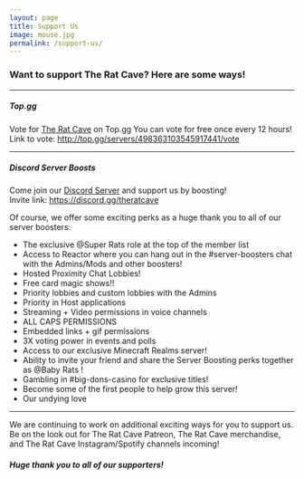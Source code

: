 ```yaml
---
layout: page
title: Support Us
image: mouse.jpg
permalink: /support-us/
---
```


### Want to support The Rat Cave? Here are some ways! ###  


***  

##### Top.gg #####  

Vote for [The Rat Cave] on Top.gg
You can vote for free once every 12 hours!
Link to vote: <http://top.gg/servers/498363103545917441/vote>

[The Rat Cave]: http://top.gg/servers/498363103545917441/vote  

***

##### Discord Server Boosts #####  

Come join our [Discord Server] and support us by boosting!  
Invite link: <https://discord.gg/theratcave>  

Of course, we offer some exciting perks as a huge thank you to all of our server boosters:  
-  The exclusive @Super Rats role at the top of the member list
-  Access to Reactor where you can hang out in the #server-boosters chat with the Admins/Mods and other boosters!
-  Hosted Proximity Chat Lobbies!
-  Free card magic shows!!
-  Priority lobbies and custom lobbies with the Admins
-  Priority in Host applications 
-  Streaming + Video permissions in voice channels
-  ALL CAPS PERMISSIONS
-  Embedded links + gif permissions
-  3X voting power in events and polls
-  Access to our exclusive Minecraft Realms server!
-  Ability to invite your friend and share the Server Boosting perks together as @Baby Rats !
-  Gambling in #big-dons-casino for exclusive titles!
-  Become some of the first people to help grow this server!
-  Our undying love

[Discord Server]: https://discord.gg/theratcave

***  

We are continuing to work on additional exciting ways for you to support us.  
Be on the look out for The Rat Cave Patreon, The Rat Cave merchandise, and The Rat Cave Instagram/Spotify channels incoming!

##### Huge thank you to all of our supporters! #####  



